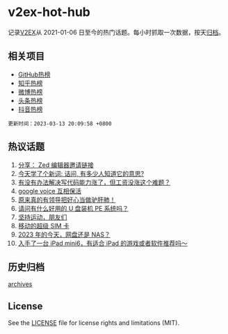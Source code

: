 # v2ex-hot-hub

 记录[V2EX](https://www.v2ex.com/)从 2021-01-06 日至今的热门话题。每小时抓取一次数据，按天[归档](archives)。
 
 ## 相关项目

- [GitHub热榜](https://github.com/it985/github-hot-hub)
- [知乎热榜](https://github.com/it985/zhihu-hot-hub)
- [微博热榜](https://github.com/it985/weibo-hot-hub)
- [头条热榜](https://github.com/it985/toutiao-hot-hub)
- [抖音热榜](https://github.com/it985/douyin-hot-hub)


 `更新时间：2023-03-13 20:09:58 +0800`

## 热议话题

1. [分享： Zed 编辑器邀请链接](https://www.v2ex.com/t/923440)
1. [今天学了个新词: 诘问, 有多少人知道它的意思?](https://www.v2ex.com/t/923429)
1. [有没有办法解决写代码能力涨了，但工资没涨这个难题？](https://www.v2ex.com/t/923572)
1. [google voice 互相保活](https://www.v2ex.com/t/923496)
1. [原来真的有领导把好心当做驴肝肺！](https://www.v2ex.com/t/923529)
1. [请问有什么好用的 U 盘装机 PE 系统吗？](https://www.v2ex.com/t/923497)
1. [坚持运动，朋友们](https://www.v2ex.com/t/923523)
1. [移动的超级 SIM 卡](https://www.v2ex.com/t/923499)
1. [2023 年的今天，网盘还是 NAS？](https://www.v2ex.com/t/923443)
1. [入手了一台 iPad mini6，有适合 iPad 的游戏或者软件推荐吗～](https://www.v2ex.com/t/923470)

## 历史归档

[archives](archives)

## License

See the [LICENSE](LICENSE) file for license rights and limitations (MIT).
